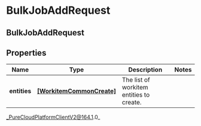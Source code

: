 # BulkJobAddRequest

## BulkJobAddRequest

## Properties

|Name | Type | Description | Notes|
|------------ | ------------- | ------------- | -------------|
| **entities** | [**[WorkitemCommonCreate]**]([WorkitemCommonCreate]) | The list of workitem entities to create. | |



_PureCloudPlatformClientV2@164.1.0_
